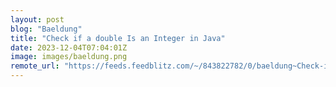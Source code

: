 ```yaml
---
layout: post
blog: "Baeldung"
title: "Check if a double Is an Integer in Java"
date: 2023-12-04T07:04:01Z
image: images/baeldung.png
remote_url: "https://feeds.feedblitz.com/~/843822782/0/baeldung~Check-if-a-double-Is-an-Integer-in-Java"
---
```

